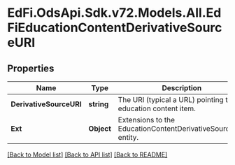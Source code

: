 # EdFi.OdsApi.Sdk.v72.Models.All.EdFiEducationContentDerivativeSourceURI

## Properties

Name | Type | Description | Notes
------------ | ------------- | ------------- | -------------
**DerivativeSourceURI** | **string** | The URI (typical a URL) pointing to an education content item. | 
**Ext** | **Object** | Extensions to the EducationContentDerivativeSourceURI entity. | [optional] 

[[Back to Model list]](../README.md#documentation-for-models) [[Back to API list]](../README.md#documentation-for-api-endpoints) [[Back to README]](../README.md)

